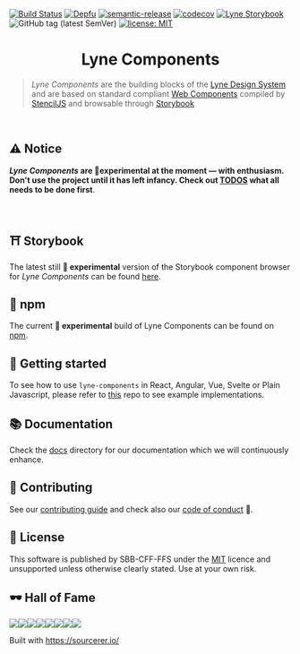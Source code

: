 [![Build Status](https://travis-ci.org/lyne-design-system/lyne-components.svg?branch=master)](https://travis-ci.org/lyne-design-system/lyne-components) [![Depfu](https://badges.depfu.com/badges/897ac34421058176b57fce2f577c7c01/status.svg)](https://depfu.com) [![semantic-release](https://img.shields.io/badge/%20%20%F0%9F%93%A6%F0%9F%9A%80-semantic--release-e10079.svg)](https://github.com/semantic-release/semantic-release) [![codecov](https://codecov.io/gh/lyne-design-system/lyne-components/branch/master/graph/badge.svg)](https://codecov.io/gh/lyne-design-system/lyne-components) [![Lyne Storybook](https://cdn.jsdelivr.net/gh/storybookjs/brand@master/badge/badge-storybook.svg)](https://lyne-components-storybook.netlify.com) ![GitHub tag (latest SemVer)](https://img.shields.io/github/v/tag/lyne-design-system/lyne-components?label=release) [![license: MIT](https://img.shields.io/badge/License-MIT-green.svg)](https://opensource.org/licenses/MIT)

<h1 align="center">
  Lyne Components
</h1>

> *Lyne Components* are the building blocks of the [Lyne Design System](https://github.com/lyne-design-system/lyne/blob/master/docs/TERMINOLOGY.md#lyne)
> and are based on standard compliant [Web Components](https://github.com/lyne-design-system/lyne/blob/master/docs/TERMINOLOGY.md#web-components)
> compiled by [StencilJS](https://github.com/lyne-design-system/lyne/blob/master/docs/TERMINOLOGY.md#stenciljs) and
> browsable through [Storybook](https://github.com/lyne-design-system/lyne/blob/master/docs/TERMINOLOGY.md#storybook)

<br>

## ⚠️ Notice
***Lyne Components* are 🧪experimental at the moment — with enthusiasm.<br>Don't use the project until it has left infancy. Check out [TODOS](./TODOS.md) what all needs to be done first**.

<br>


## ⛩️ Storybook
The latest still **🧪 experimental** version of the Storybook component browser for *Lyne Components* can be found [here](https://lyne-components-storybook.netlify.com).

## 🍱 npm
The current **🧪 experimental** build of Lyne Components can be found on [npm](https://www.npmjs.com/package/lyne-test).

## 🚀 Getting started
To see how to use `lyne-components` in React, Angular, Vue, Svelte or Plain Javascript, please refer to [this](https://github.com/lyne-design-system/lyne-getting-started) repo to see example implementations.

## 📚 Documentation
Check the [docs](docs/README.md) directory for our documentation which we will continuously enhance.

## 🙌 Contributing
See our [contributing guide](/.github/CONTRIBUTING.md) and check also our [code of conduct](/.github/CODE_OF_CONDUCT.md) 👀.

## 📝 License
This software is published by SBB-CFF-FFS under the [MIT](/LICENSE) licence and unsupported unless otherwise clearly stated. Use at your own risk.

## 🕶️ Hall of Fame
[![](https://sourcerer.io/fame/lyne-admin/lyne-design-system/lyne-components/images/0)](https://sourcerer.io/fame/lyne-admin/lyne-design-system/lyne-components/links/0)[![](https://sourcerer.io/fame/lyne-admin/lyne-design-system/lyne-components/images/1)](https://sourcerer.io/fame/lyne-admin/lyne-design-system/lyne-components/links/1)[![](https://sourcerer.io/fame/lyne-admin/lyne-design-system/lyne-components/images/2)](https://sourcerer.io/fame/lyne-admin/lyne-design-system/lyne-components/links/2)[![](https://sourcerer.io/fame/lyne-admin/lyne-design-system/lyne-components/images/3)](https://sourcerer.io/fame/lyne-admin/lyne-design-system/lyne-components/links/3)[![](https://sourcerer.io/fame/lyne-admin/lyne-design-system/lyne-components/images/4)](https://sourcerer.io/fame/lyne-admin/lyne-design-system/lyne-components/links/4)[![](https://sourcerer.io/fame/lyne-admin/lyne-design-system/lyne-components/images/5)](https://sourcerer.io/fame/lyne-admin/lyne-design-system/lyne-components/links/5)[![](https://sourcerer.io/fame/lyne-admin/lyne-design-system/lyne-components/images/6)](https://sourcerer.io/fame/lyne-admin/lyne-design-system/lyne-components/links/6)[![](https://sourcerer.io/fame/lyne-admin/lyne-design-system/lyne-components/images/7)](https://sourcerer.io/fame/lyne-admin/lyne-design-system/lyne-components/links/7)

Built with https://sourcerer.io/
